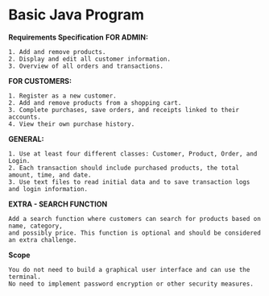 
# Basic Java Program

**Requirements Specification**
**FOR ADMIN:**
    
    1. Add and remove products.
    2. Display and edit all customer information.
    3. Overview of all orders and transactions.

**FOR CUSTOMERS:**
    
    1. Register as a new customer.
    2. Add and remove products from a shopping cart.
    3. Complete purchases, save orders, and receipts linked to their accounts.
    4. View their own purchase history.

**GENERAL:**
    
    1. Use at least four different classes: Customer, Product, Order, and Login.
    2. Each transaction should include purchased products, the total amount, time, and date.
    3. Use text files to read initial data and to save transaction logs and login information.

**EXTRA - SEARCH FUNCTION**

    Add a search function where customers can search for products based on name, category, 
    and possibly price. This function is optional and should be considered an extra challenge.

**Scope**

    You do not need to build a graphical user interface and can use the terminal.
    No need to implement password encryption or other security measures.




